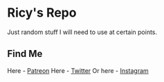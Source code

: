 # Ricy's Repo

Just random stuff I will need to use at certain points.

## Find Me

Here - [Patreon](https://www.patreon.com/ricy40)
Here - [Twitter](https://twitter.com/Ricy40)
Or here - [Instagram](https://www.instagram.com/ricy.fx/)
